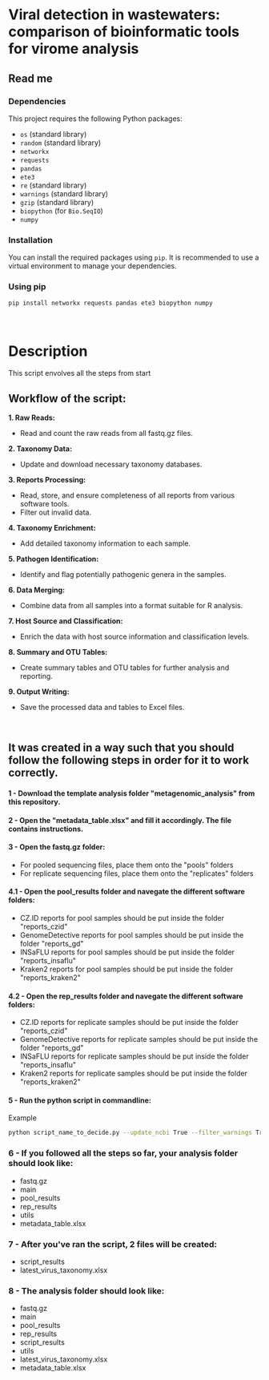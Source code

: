 # Viral detection in wastewaters: comparison of bioinformatic tools for virome analysis
## Read me

### Dependencies

This project requires the following Python packages:

- `os` (standard library)
- `random` (standard library)
- `networkx`
- `requests`
- `pandas`
- `ete3`
- `re` (standard library)
- `warnings` (standard library)
- `gzip` (standard library)
- `biopython` (for `Bio.SeqIO`)
- `numpy`


### Installation

You can install the required packages using `pip`. It is recommended to use a virtual environment to manage your dependencies.

### Using pip

```bash
pip install networkx requests pandas ete3 biopython numpy
```
<br />

# Description

This script envolves all the steps from start 





## Workflow of the script:
**1. Raw Reads:**<br />
- Read and count the raw reads from all fastq.gz files.

**2. Taxonomy Data:**<br />
- Update and download necessary taxonomy databases.

**3. Reports Processing:**<br />
- Read, store, and ensure completeness of all reports from various software tools.<br />
- Filter out invalid data.

**4. Taxonomy Enrichment:**<br />
- Add detailed taxonomy information to each sample.

**5. Pathogen Identification:**<br />
- Identify and flag potentially pathogenic genera in the samples.

**6. Data Merging:**<br />
- Combine data from all samples into a format suitable for R analysis.

**7. Host Source and Classification:**<br />
- Enrich the data with host source information and classification levels.

**8. Summary and OTU Tables:**<br />
- Create summary tables and OTU tables for further analysis and reporting.

**9. Output Writing:**<br />
- Save the processed data and tables to Excel files.
<br />

## It was created in a way such that you should follow the following steps in order for it to work correctly.

#### 1 - Download the template analysis folder "metagenomic_analysis" from this repository.

#### 2 - Open the "metadata_table.xlsx" and fill it accordingly. The file contains instructions.

#### 3 - Open the fastq.gz folder:
- For pooled sequencing files, place them onto the "pools" folders
- For replicate sequencing files, place them onto the "replicates" folders

#### 4.1 - Open the pool_results folder and navegate the different software folders:
- CZ.ID reports for pool samples should be put inside the folder "reports_czid"
- GenomeDetective reports for pool samples should be put inside the folder "reports_gd"
- INSaFLU reports for pool samples should be put inside the folder "reports_insaflu"
- Kraken2 reports for pool samples should be put inside the folder "reports_kraken2"

#### 4.2 - Open the rep_results folder and navegate the different software folders:
- CZ.ID reports for replicate samples should be put inside the folder "reports_czid"
- GenomeDetective reports for replicate samples should be put inside the folder "reports_gd"
- INSaFLU reports for replicate samples should be put inside the folder "reports_insaflu"
- Kraken2 reports for replicate samples should be put inside the folder "reports_kraken2"


#### 5 - Run the python script in commandline:
Example
```bash
python script_name_to_decide.py --update_ncbi True --filter_warnings True --tax_levels ['superkingdom', 'kingdom', 'phylum', 'class', 'order', 'family', 'genus', 'species'] --phage_hosts ['bacteria', 'archaea']
```

### 6 - If you followed all the steps so far, your analysis folder should look like:
- fastq.gz
- main
- pool_results
- rep_results
- utils
- metadata_table.xlsx

### 7 - After you've ran the script, 2 files will be created:
- script_results
- latest_virus_taxonomy.xlsx


### 8 - The analysis folder should look like:
- fastq.gz
- main
- pool_results
- rep_results
- script_results
- utils
- latest_virus_taxonomy.xlsx
- metadata_table.xlsx


